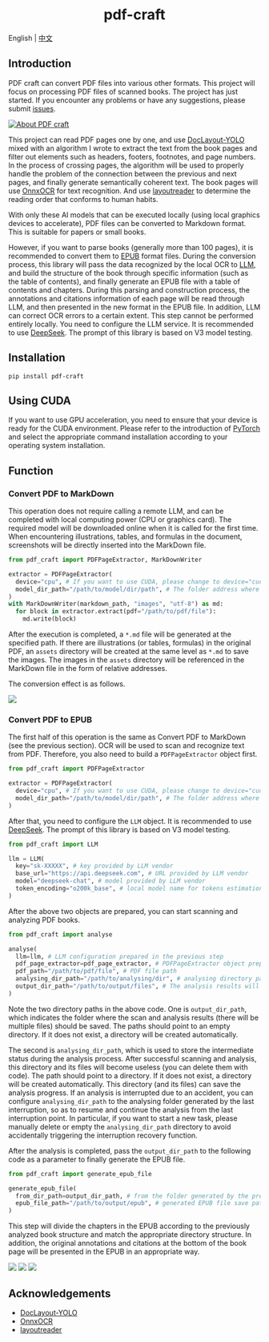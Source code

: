 <div align=center>
<h1>pdf-craft</h1>
</div>

English | [中文](./README_zh-CN.md)

## Introduction

PDF craft can convert PDF files into various other formats. This project will focus on processing PDF files of scanned books. The project has just started. If you encounter any problems or have any suggestions, please submit [issues](https://github.com/oomol-lab/pdf-craft/issues).

[![About PDF craft](./docs/images/youtube.png)](https://www.youtube.com/watch?v=EpaLC71gPpM)

This project can read PDF pages one by one, and use [DocLayout-YOLO](https://github.com/opendatalab/DocLayout-YOLO) mixed with an algorithm I wrote to extract the text from the book pages and filter out elements such as headers, footers, footnotes, and page numbers. In the process of crossing pages, the algorithm will be used to properly handle the problem of the connection between the previous and next pages, and finally generate semantically coherent text. The book pages will use [OnnxOCR](https://github.com/jingsongliujing/OnnxOCR) for text recognition. And use [layoutreader](https://github.com/ppaanngggg/layoutreader) to determine the reading order that conforms to human habits.

With only these AI models that can be executed locally (using local graphics devices to accelerate), PDF files can be converted to Markdown format. This is suitable for papers or small books.

However, if you want to parse books (generally more than 100 pages), it is recommended to convert them to [EPUB](https://en.wikipedia.org/wiki/EPUB) format files. During the conversion process, this library will pass the data recognized by the local OCR to [LLM](https://en.wikipedia.org/wiki/Large_language_model), and build the structure of the book through specific information (such as the table of contents), and finally generate an EPUB file with a table of contents and chapters. During this parsing and construction process, the annotations and citations information of each page will be read through LLM, and then presented in the new format in the EPUB file. In addition, LLM can correct OCR errors to a certain extent. This step cannot be performed entirely locally. You need to configure the LLM service. It is recommended to use [DeepSeek](https://www.deepseek.com/). The prompt of this library is based on V3 model testing.

## Installation

```shell
pip install pdf-craft
```

## Using CUDA

If you want to use GPU acceleration, you need to ensure that your device is ready for the CUDA environment. Please refer to the introduction of [PyTorch](https://pytorch.org/get-started/locally/) and select the appropriate command installation according to your operating system installation.

## Function

### Convert PDF to MarkDown

This operation does not require calling a remote LLM, and can be completed with local computing power (CPU or graphics card). The required model will be downloaded online when it is called for the first time. When encountering illustrations, tables, and formulas in the document, screenshots will be directly inserted into the MarkDown file.

```python
from pdf_craft import PDFPageExtractor, MarkDownWriter

extractor = PDFPageExtractor(
  device="cpu", # If you want to use CUDA, please change to device="cuda:0" format.
  model_dir_path="/path/to/model/dir/path", # The folder address where the AI ​​model is downloaded and installed
)
with MarkDownWriter(markdown_path, "images", "utf-8") as md:
  for block in extractor.extract(pdf="/path/to/pdf/file"):
    md.write(block)
```

After the execution is completed, a `*.md` file will be generated at the specified path. If there are illustrations (or tables, formulas) in the original PDF, an `assets` directory will be created at the same level as `*.md` to save the images. The images in the `assets` directory will be referenced in the MarkDown file in the form of relative addresses.

The conversion effect is as follows.

![](docs/images/pdf2md-en.png)

### Convert PDF to EPUB

The first half of this operation is the same as Convert PDF to MarkDown (see the previous section). OCR will be used to scan and recognize text from PDF. Therefore, you also need to build a `PDFPageExtractor` object first.

```python
from pdf_craft import PDFPageExtractor

extractor = PDFPageExtractor(
  device="cpu", # If you want to use CUDA, please change to device="cuda:0" format.
  model_dir_path="/path/to/model/dir/path", # The folder address where the AI ​​model is downloaded and installed
)
```

After that, you need to configure the `LLM` object. It is recommended to use [DeepSeek](https://www.deepseek.com/). The prompt of this library is based on V3 model testing.

```python
from pdf_craft import LLM

llm = LLM(
  key="sk-XXXXX", # key provided by LLM vendor
  base_url="https://api.deepseek.com", # URL provided by LLM vendor
  model="deepseek-chat", # model provided by LLM vendor
  token_encoding="o200k_base", # local model name for tokens estimation (not related to LLM, if you don't care, keep "o200k_base")
)
```

After the above two objects are prepared, you can start scanning and analyzing PDF books.

```python
from pdf_craft import analyse

analyse(
  llm=llm, # LLM configuration prepared in the previous step
  pdf_page_extractor=pdf_page_extractor, # PDFPageExtractor object prepared in the previous step
  pdf_path="/path/to/pdf/file", # PDF file path
  analysing_dir_path="/path/to/analysing/dir", # analysing directory path
  output_dir_path="/path/to/output/files", # The analysis results will be written to this directory
)
```

Note the two directory paths in the above code. One is `output_dir_path`, which indicates the folder where the scan and analysis results (there will be multiple files) should be saved. The paths should point to an empty directory. If it does not exist, a directory will be created automatically.

The second is `analysing_dir_path`, which is used to store the intermediate status during the analysis process. After successful scanning and analysis, this directory and its files will become useless (you can delete them with code). The path should point to a directory. If it does not exist, a directory will be created automatically. This directory (and its files) can save the analysis progress. If an analysis is interrupted due to an accident, you can configure `analysing_dir_path` to the analysing folder generated by the last interruption, so as to resume and continue the analysis from the last interruption point. In particular, if you want to start a new task, please manually delete or empty the `analysing_dir_path` directory to avoid accidentally triggering the interruption recovery function.

After the analysis is completed, pass the `output_dir_path` to the following code as a parameter to finally generate the EPUB file.

```python
from pdf_craft import generate_epub_file

generate_epub_file(
  from_dir_path=output_dir_path, # from the folder generated by the previous step
  epub_file_path="/path/to/output/epub", # generated EPUB file save path
)
```

This step will divide the chapters in the EPUB according to the previously analyzed book structure and match the appropriate directory structure. In addition, the original annotations and citations at the bottom of the book page will be presented in the EPUB in an appropriate way.

![](docs/images/pdf2epub-en.png)
![](docs/images/epub-tox-en.png)
![](docs/images/epub-citations-en.png)

## Acknowledgements

- [DocLayout-YOLO](https://github.com/opendatalab/DocLayout-YOLO)
- [OnnxOCR](https://github.com/jingsongliujing/OnnxOCR)
- [layoutreader](https://github.com/ppaanngggg/layoutreader)